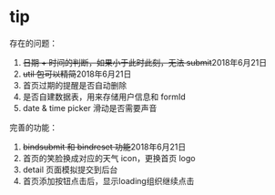 # tip
存在的问题：
1.  ~~日期 + 时间的判断，如果小于此时此刻，无法 submit~~2018年6月21日
2.  ~~util 包可以精简~~2018年6月21日
3. 首页过期的提醒是否自动删除
4. 是否自建数据表，用来存储用户信息和 formId
5. date & time picker 滑动是否需要声音

完善的功能：
1.  ~~bindsubmit 和 bindreset 功能~~2018年6月21日
2. 首页的笑脸换成对应的天气 icon，更换首页 logo
3. detail 页面模拟提交到后台
4. 首页添加按钮点击后，显示loading组织继续点击
